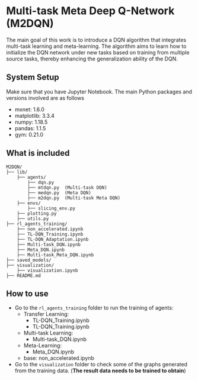 # Multi-task Meta Deep Q-Network (M2DQN)

The main goal of this work is to introduce a DQN algorithm that integrates multi-task learning and meta-learning. The algorithm aims to learn how to initialize the DQN network under new tasks based on training from multiple source tasks, thereby enhancing the generalization ability of the DQN.

## System Setup
Make sure that you have Jupyter Notebook. The main Python packages and versions involved are as follows
- mxnet: 1.6.0
- matplotlib: 3.3.4
- numpy: 1.18.5
- pandas: 1.1.5
- gym: 0.21.0


## What is included
```
M2DQN/
├── lib/
    ├── agents/
        ├── dqn.py
        ├── mtdqn.py  (Multi-task DQN)
        ├── medqn.py  (Meta DQN)
        ├── m2dqn.py  (Multi-task Meta DQN)
    ├── envs/
        ├── slicing_env.py
    ├── plotting.py
    ├── utils.py
├── rl_agents_training/
    ├── non_accelerated.ipynb
    ├── TL-DQN_Training.ipynb
    ├── TL-DQN_Adaptation.ipynb
    ├── Multi-task_DQN.ipynb
    ├── Meta_DQN.ipynb
    ├── Multi-task_Meta_DQN.ipynb
├── saved_models/
├── visualization/
    ├── visualization.ipynb
├── README.md
```
## How to use
* Go to the ```rl_agents_training``` folder to run the training of agents:
    * Transfer Learning: 
        * TL-DQN_Training.ipynb
        * TL-DQN_Training.ipynb
    * Multi-task Learning:
        * Multi-task_DQN.ipynb
    * Meta-Learning:
        * Meta_DQN.ipynb
    * base:
        non_accelerated.ipynb
* Go to the ```visualization``` folder to check some of the graphs generated from the training data. (**The result data needs to be trained to obtain**)

